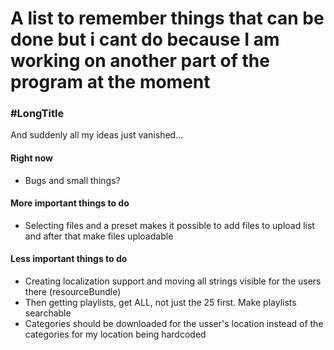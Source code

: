 # A list to remember things that can be done but i cant do because I am working on another part of the program at the moment

### \#LongTitle

And suddenly all my ideas just vanished...

#### Right now
- Bugs and small things?

#### More important things to do

- Selecting files and a preset makes it possible to add files to upload list and after
that make files uploadable


#### Less important things to do
- Creating localization support and moving all strings visible for the users there (resourceBundle)
- Then getting playlists, get ALL, not just the 25 first. Make playlists searchable
- Categories should be downloaded for the usser's location instead of the categories for my location being hardcoded
